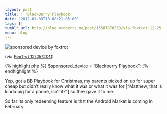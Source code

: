 ```yaml
---
layout: post
title: ! 'BlackBerry Playbook'
date: '2012-01-09T18:08:21-05:00'
tags: []
tumblr_url: http://blog.mroberts.me/post/15587070239/via-foxtrot-12-25-2011-sponsored-device
menu: blog
---
```


![sponsored device by foxtrot](http://31.media.tumblr.com/tumblr_lxk09yhnTc1r4dasoo1_500.gif)

(via [FoxTrot 12/25/2011](http://feedproxy.google.com/~r/Foxtrotcom/~3/aw_RV5jDKMg/))

{% highlight php %}
$sponsored_device = “Blackberry Playbook”;
{% endhighlight %}

Yep, got a BB Playbook for Christmas, my parents picked on up for super cheap but
didn’t really know what it was or what it was for [“Matthew, that is kinda big for
a phone, isn’t it?”] so they gave it to me.

So far its only redeeming feature is that the Android Market is coming in February.
